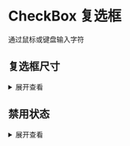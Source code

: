 # CheckBox 复选框

通过鼠标或键盘输入字符

## 复选框尺寸

<div style="display: flex">
    <Checkbox   size="small" text="Small"/><Checkbox   size="medium" shape="circle" text="Medium"/>
    <Checkbox   size="large" text="Large"/>
</div>

<details>
<summary>展开查看</summary>

```vue
<template>
<div>
    <Checkbox size="small" text="Small"/>
    <Checkbox size="medium"  text="Medium"/>
    <Checkbox size="large" text="Large"/>
</div>
</template>
```
</details>

## 禁用状态

<div style="display: flex">
    <Checkbox  disabled size="small" text="Small"/><Checkbox  disabled size="medium"  text="Medium"/>
    <Checkbox  disabled size="large" text="Large"/>
</div>

<details>
<summary>展开查看</summary>

```vue
<template>
<div>
    <Checkbox  disabled size="small" text="Small"/>
    <Checkbox  disabled  size="medium" text="Medium"/>
    <Checkbox  disabled size="large" text="Large"/>
</div>
</template>
```
</details>
